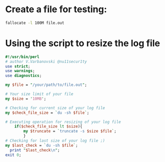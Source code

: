# Create a file for testing:
```bash
fallocate -l 100M file.out
```

# Using the script to resize the log file
```perl
#!/usr/bin/perl 
# author V.Varbanovski @nu11secur1ty
use strict;
use warnings;
use diagnostics;

my $file = "/your/path/to/file.out";

# Your size limit of your file
my $size = '10MB';

# Checking for current size of your log file
my $check_file_size = `du -sh $file`;

# Executing operation for resizing of your log file
	if($check_file_size lt $size){
		my $truncate = `truncate -s $size $file`;
		}
# Checking for last size of your log file ;)		
my $last_check = `du -sh $file`;
  print "$last_check\n";
exit 0;
```
